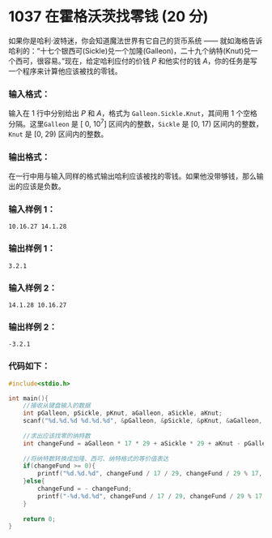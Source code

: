 # 1037 在霍格沃茨找零钱 (20 分)
如果你是哈利·波特迷，你会知道魔法世界有它自己的货币系统 —— 就如海格告诉哈利的：“十七个银西可(Sickle)兑一个加隆(Galleon)，二十九个纳特(Knut)兑一个西可，很容易。”现在，给定哈利应付的价钱 $P$ 和他实付的钱 $A$，你的任务是写一个程序来计算他应该被找的零钱。
### 输入格式：
输入在 1 行中分别给出 $P$ 和 $A$，格式为 `Galleon.Sickle.Knut`，其间用 1 个空格分隔。这里`Galleon` 是 [ $0$, $10^7$] 区间内的整数，`Sickle` 是 [0, 17) 区间内的整数，`Knut` 是 [0, 29) 区间内的整数。
### 输出格式：
在一行中用与输入同样的格式输出哈利应该被找的零钱。如果他没带够钱，那么输出的应该是负数。
### 输入样例 1：
```
10.16.27 14.1.28
```
### 输出样例 1：
```
3.2.1
```
### 输入样例 2：
```
14.1.28 10.16.27
```
### 输出样例 2：
```
-3.2.1
```
### 代码如下：
```c
#include<stdio.h>

int main(){
    //接收从键盘输入的数据 
    int pGalleon, pSickle, pKnut, aGalleon, aSickle, aKnut;
    scanf("%d.%d.%d %d.%d.%d", &pGalleon, &pSickle, &pKnut, &aGalleon, &aSickle, &aKnut);
    
    //求出应该找零的纳特数 
    int changeFund = aGalleon * 17 * 29 + aSickle * 29 + aKnut - pGalleon * 17 * 29 - pSickle * 29 - pKnut;
    
    //将纳特数转换成加隆、西可、纳特格式的等价值表达 
    if(changeFund >= 0){
        printf("%d.%d.%d", changeFund / 17 / 29, changeFund / 29 % 17, changeFund % 29);
    }else{
        changeFund = - changeFund;
        printf("-%d.%d.%d", changeFund / 17 / 29, changeFund / 29 % 17, changeFund % 29);
    }
    
    return 0;
} 
```